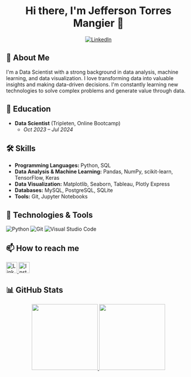 <div align="center">
<h1 align="center">Hi there, I'm Jefferson Torres Mangier 👋
</h1>
  <a href="https://www.linkedin.com/in/jefferson-torres-mangier-731b87178">
    <img src="https://img.shields.io/badge/LinkedIn-0077B5?style=for-the-badge&logo=linkedin&logoColor=white" alt="LinkedIn">
  </a>
</div>


## 🚀 About Me

I'm a Data Scientist with a strong background in data analysis, machine learning, and data visualization. I love transforming data into valuable insights and making data-driven decisions. I'm constantly learning new technologies to solve complex problems and generate value through data.

## 💼 Education

- **Data Scientist** (Tripleten, Online Bootcamp)
  - *Oct 2023 – Jul 2024*

## 🛠️ Skills

- **Programming Languages:** Python, SQL
- **Data Analysis & Machine Learning:** Pandas, NumPy, scikit-learn, TensorFlow, Keras
- **Data Visualization:** Matplotlib, Seaborn, Tableau, Plotly Express
- **Databases:** MySQL, PostgreSQL, SQLite
- **Tools:** Git, Jupyter Notebooks

## 🔧 Technologies & Tools

![Python](https://img.shields.io/badge/Python-3776AB?style=for-the-badge&logo=python&logoColor=white)
![Git](https://img.shields.io/badge/Git-F05032?style=for-the-badge&logo=git&logoColor=white)
![Visual Studio Code](https://img.shields.io/badge/Visual_Studio_Code-007ACC?style=for-the-badge&logo=visual-studio-code&logoColor=white)


## 📫 How to reach me

<a href="https://www.linkedin.com/in/jefferson-torres-mangier-731b87178">
  <img src="https://upload.wikimedia.org/wikipedia/commons/8/81/LinkedIn_icon.svg" alt="LinkedIn" width="30"/>
</a>

<a href="https://www.instagram.com/jeffjtm/">
  <img src="https://upload.wikimedia.org/wikipedia/commons/a/a5/Instagram_icon.png" alt="Instagram" width="30"/>
</a>

## 📊 GitHub Stats

<p align="center">
<a href="https://github.com/JeffersonMangier">
  <img height="180em" src="https://github-readme-stats-eight-theta.vercel.app/api?username=JeffersonMangier&show_icons=true&theme=algolia&include_all_commits=true&count_private=true"/>
  <img height="180em" src="https://github-readme-stats-eight-theta.vercel.app/api/top-langs/?username=JeffersonMangier&layout=compact&langs_count=8&theme=algolia"/>
</a>
</p>
